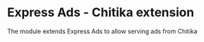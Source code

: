 Express Ads - Chitika extension
===============================

The module extends Express Ads to allow serving ads from Chitika
